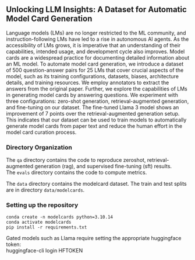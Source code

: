 ## Unlocking LLM Insights: A Dataset for Automatic Model Card Generation  

Language models (LMs) are no longer restricted to the ML community, and instruction-following LMs have led to a rise in autonomous AI agents. As the accessibility of LMs grows, it is imperative that an understanding of their capabilities, intended usage, and development cycle also improves. Model cards are a widespread practice for documenting detailed information about an ML model. To automate model card generation, we introduce a dataset of 500 question-answer pairs for 25 LMs that cover crucial aspects of the model, such as its training configurations, datasets, biases, architecture details, and training resources. We employ annotators to extract the answers from the original paper. Further, we explore the capabilities of LMs in generating model cards by answering questions. We experiment with three configurations: zero-shot generation, retrieval-augmented generation, and fine-tuning on our dataset. The fine-tuned Llama 3 model shows an improvement of 7 points over the retrieval-augmented generation setup. This indicates that our dataset can be used to train models to automatically generate model cards from paper text and reduce the human effort in the model card curation process.  


### Directory Organization  
The `qa` directory contains the code to reproduce zeroshot, retrieval-augmented generation (rag), and supervised fine-tuning (sft) results.   
The `evals` directory contains the code to compute metrics.  

The `data` directory contains the modelcard dataset. The train and test splits are in directory `data/modelcards`. 

### Setting up the repository
`conda create -n modelcards python=3.10.14`  
`conda activate modelcards`  
`pip install -r requirements.txt`  

Gated models such as Llama require setting the appropriate huggingface token:  
huggingface-cli login HFTOKEN  

